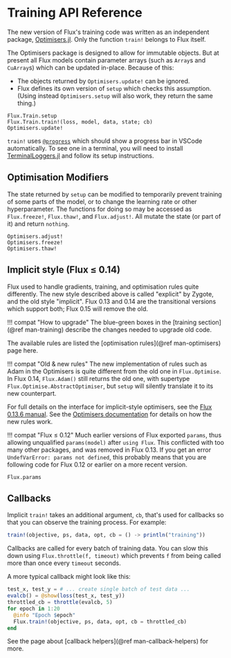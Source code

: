 # Training API Reference

The new version of Flux's training code was written as an independent package, [Optimisers.jl](https://github.com/FluxML/Optimisers.jl).
Only the function `train!` belongs to Flux itself.

The Optimisers package is designed to allow for immutable objects. But at present all Flux models contain parameter arrays (such as `Array`s and `CuArray`s) which can be updated in-place.
Because of this:

* The objects returned by `Optimisers.update!` can be ignored.
* Flux defines its own version of `setup` which checks this assumption.
  (Using instead `Optimisers.setup` will also work, they return the same thing.)

```@docs
Flux.Train.setup
Flux.Train.train!(loss, model, data, state; cb)
Optimisers.update!
```

`train!` uses [`@progress`](https://github.com/JuliaLogging/ProgressLogging.jl) which should show a progress bar in VSCode automatically.
To see one in a terminal, you will need to install [TerminalLoggers.jl](https://github.com/JuliaLogging/TerminalLoggers.jl)
and follow its setup instructions.

## Optimisation Modifiers

The state returned by `setup` can be modified to temporarily prevent training of
some parts of the model, or to change the learning rate or other hyperparameter.
The functions for doing so may be accessed as `Flux.freeze!`, `Flux.thaw!`, and `Flux.adjust!`.
All mutate the state (or part of it) and return `nothing`.

```@docs
Optimisers.adjust!
Optimisers.freeze!
Optimisers.thaw!
```

## Implicit style (Flux ≤ 0.14)

Flux used to handle gradients, training, and optimisation rules quite differently.
The new style described above is called "explicit" by Zygote, and the old style "implicit".
Flux 0.13 and 0.14 are the transitional versions which support both; Flux 0.15 will remove the old.

!!! compat "How to upgrade"
    The blue-green boxes in the [training section](@ref man-training) describe
    the changes needed to upgrade old code.

The available rules are listed the [optimisation rules](@ref man-optimisers) page here.

!!! compat "Old & new rules"
    The new implementation of rules such as Adam in the Optimisers is quite different from the old one in `Flux.Optimise`. In Flux 0.14, `Flux.Adam()` still returns the old one, with supertype `Flux.Optimise.AbstractOptimiser`, but `setup` will silently translate it to its new counterpart.

For full details on the interface for implicit-style optimisers, see the [Flux 0.13.6 manual](https://fluxml.ai/Flux.jl/v0.13.6/training/training/).
See the [Optimisers documentation](https://fluxml.ai/Optimisers.jl/dev/) for details on how the new rules work.

!!! compat "Flux ≤ 0.12"
    Much earlier versions of Flux exported `params`, thus allowing unqualified `params(model)`
    after `using Flux`. This conflicted with too many other packages, and was removed in Flux 0.13.
    If you get an error `UndefVarError: params not defined`, this probably means that you are
    following code for Flux 0.12 or earlier on a more recent version.


```@docs
Flux.params
```

## Callbacks

Implicit `train!` takes an additional argument, `cb`, that's used for callbacks so that you can observe the training process. For example:

```julia
train!(objective, ps, data, opt, cb = () -> println("training"))
```

Callbacks are called for every batch of training data. You can slow this down using `Flux.throttle(f, timeout)` which prevents `f` from being called more than once every `timeout` seconds.

A more typical callback might look like this:

```julia
test_x, test_y = # ... create single batch of test data ...
evalcb() = @show(loss(test_x, test_y))
throttled_cb = throttle(evalcb, 5)
for epoch in 1:20
  @info "Epoch $epoch"
  Flux.train!(objective, ps, data, opt, cb = throttled_cb)
end
```

See the page about [callback helpers](@ref man-callback-helpers) for more.

